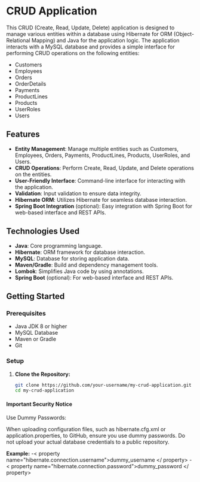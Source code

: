 # CRUD Application

This CRUD (Create, Read, Update, Delete) application is designed to manage various entities within a database using Hibernate for ORM (Object-Relational Mapping) and Java for the application logic. The application interacts with a MySQL database and provides a simple interface for performing CRUD operations on the following entities:

- Customers
- Employees
- Orders
- OrderDetails
- Payments
- ProductLines
- Products
- UserRoles
- Users

## Features

- **Entity Management**: Manage multiple entities such as Customers, Employees, Orders, Payments, ProductLines, Products, UserRoles, and Users.
- **CRUD Operations**: Perform Create, Read, Update, and Delete operations on the entities.
- **User-Friendly Interface**: Command-line interface for interacting with the application.
- **Validation**: Input validation to ensure data integrity.
- **Hibernate ORM**: Utilizes Hibernate for seamless database interaction.
- **Spring Boot Integration** (optional): Easy integration with Spring Boot for web-based interface and REST APIs.

## Technologies Used

- **Java**: Core programming language.
- **Hibernate**: ORM framework for database interaction.
- **MySQL**: Database for storing application data.
- **Maven/Gradle**: Build and dependency management tools.
- **Lombok**: Simplifies Java code by using annotations.
- **Spring Boot** (optional): For web-based interface and REST APIs.

## Getting Started

### Prerequisites

- Java JDK 8 or higher
- MySQL Database
- Maven or Gradle
- Git

### Setup

1. **Clone the Repository:**
   ```sh
   git clone https://github.com/your-username/my-crud-application.git
   cd my-crud-application

#### Important Security Notice
 Use Dummy Passwords:

When uploading configuration files, such as hibernate.cfg.xml or application.properties, to GitHub, ensure you use dummy passwords. Do not upload your actual database credentials to a public repository.

**Example:**
-< property name="hibernate.connection.username">dummy_username </ property>
-< property name="hibernate.connection.password">dummy_password </ property>
